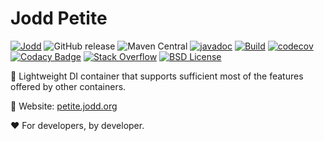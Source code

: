 # Jodd Petite

[![Jodd](https://img.shields.io/badge/>-Jodd-orange)](https://github.com/oblac/jodd)
![GitHub release](https://img.shields.io/github/release/oblac/jodd-petite.svg)
![Maven Central](https://img.shields.io/maven-central/v/org.jodd/jodd-petite)
[![javadoc](https://javadoc.io/badge2/org.jodd/jodd-petite/javadoc.svg)](https://javadoc.io/doc/org.jodd/jodd-petite)
[![Build](https://github.com/oblac/jodd-petite/actions/workflows/gradle-build.yml/badge.svg)](https://github.com/oblac/jodd-petite/actions/workflows/gradle-build.yml)
[![codecov](https://codecov.io/gh/oblac/jodd-petite/branch/master/graph/badge.svg)](https://codecov.io/gh/oblac/jodd-petite)
[![Codacy Badge](https://app.codacy.com/project/badge/Grade/6a375356bf3942c7aa3b700094066f62)](https://www.codacy.com/gh/oblac/jodd-petite/dashboard?utm_source=github.com&amp;utm_medium=referral&amp;utm_content=oblac/jodd-petite&amp;utm_campaign=Badge_Grade)
[![Stack Overflow](https://img.shields.io/badge/stack%20overflow-jodd-4183C4.svg)](https://stackoverflow.com/questions/tagged/jodd)
[![BSD License](https://img.shields.io/badge/license-BSD--2--Clause-blue.svg)](https://github.com/oblac/jodd-petite/blob/master/LICENSE)

🌟 Lightweight DI container that supports sufficient most of the features offered by other containers.

🏡 Website: [petite.jodd.org](https://petite.jodd.org)

❤️ For developers, by developer.
